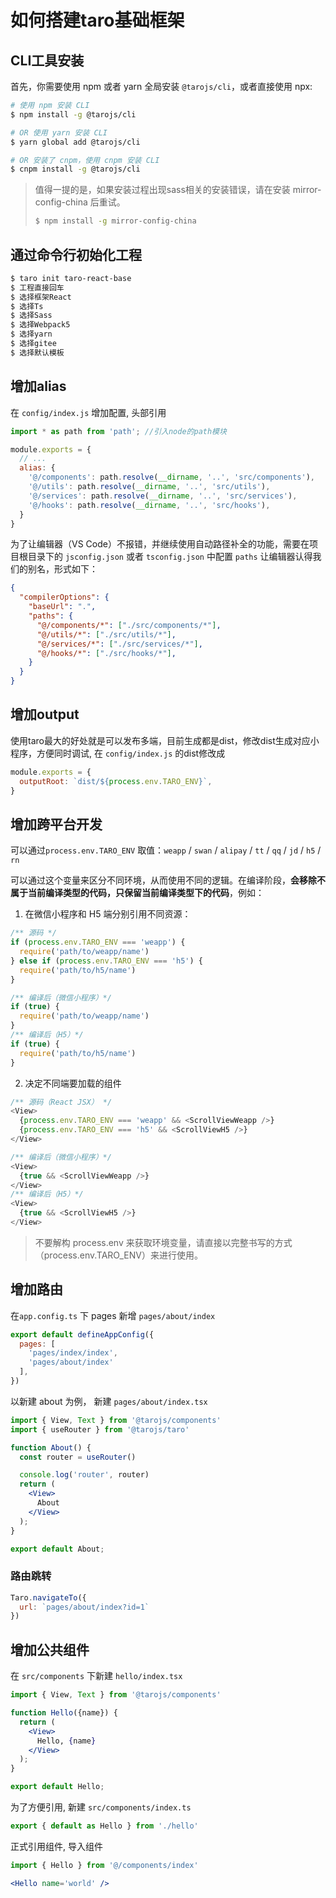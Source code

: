 # 如何搭建taro基础框架

## CLI工具安装

首先，你需要使用 npm 或者 yarn 全局安装 `@tarojs/cli`，或者直接使用 npx:

```sh
# 使用 npm 安装 CLI
$ npm install -g @tarojs/cli

# OR 使用 yarn 安装 CLI
$ yarn global add @tarojs/cli

# OR 安装了 cnpm，使用 cnpm 安装 CLI
$ cnpm install -g @tarojs/cli
```

> 值得一提的是，如果安装过程出现sass相关的安装错误，请在安装 mirror-config-china 后重试。
> 
> ```sh
> $ npm install -g mirror-config-china
> ```

## 通过命令行初始化工程

```sh
$ taro init taro-react-base
$ 工程直接回车
$ 选择框架React
$ 选择Ts
$ 选择Sass
$ 选择Webpack5
$ 选择yarn
$ 选择gitee
$ 选择默认模板
```

## 增加alias

在 `config/index.js` 增加配置, 头部引用
```js
import * as path from 'path'; //引入node的path模块
```
```js
module.exports = {
  // ...
  alias: {
    '@/components': path.resolve(__dirname, '..', 'src/components'),
    '@/utils': path.resolve(__dirname, '..', 'src/utils'),
    '@/services': path.resolve(__dirname, '..', 'src/services'),
    '@/hooks': path.resolve(__dirname, '..', 'src/hooks'),
  }
}
```
为了让编辑器（VS Code）不报错，并继续使用自动路径补全的功能，需要在项目根目录下的 `jsconfig.json` 或者 `tsconfig.json` 中配置 `paths` 让编辑器认得我们的别名，形式如下：

```json
{
  "compilerOptions": {
    "baseUrl": ".",
    "paths": {
      "@/components/*": ["./src/components/*"],
      "@/utils/*": ["./src/utils/*"],
      "@/services/*": ["./src/services/*"],
      "@/hooks/*": ["./src/hooks/*"],
    }
  }
}
```

## 增加output

使用taro最大的好处就是可以发布多端，目前生成都是dist，修改dist生成对应小程序，方便同时调试, 在 `config/index.js` 的dist修改成

```js
module.exports = {
  outputRoot: `dist/${process.env.TARO_ENV}`,
}
```

## 增加跨平台开发

可以通过`process.env.TARO_ENV` 取值：`weapp` / `swan` / `alipay` / `tt` / `qq` / `jd` / `h5` / `rn`

可以通过这个变量来区分不同环境，从而使用不同的逻辑。在编译阶段，**会移除不属于当前编译类型的代码，只保留当前编译类型下的代码**，例如：

1. 在微信小程序和 H5 端分别引用不同资源：

```js
/** 源码 */
if (process.env.TARO_ENV === 'weapp') {
  require('path/to/weapp/name')
} else if (process.env.TARO_ENV === 'h5') {
  require('path/to/h5/name')
}

/** 编译后（微信小程序）*/
if (true) {
  require('path/to/weapp/name')
}
/** 编译后（H5）*/
if (true) {
  require('path/to/h5/name')
}
```

2. 决定不同端要加载的组件

```js
/** 源码（React JSX） */
<View>
  {process.env.TARO_ENV === 'weapp' && <ScrollViewWeapp />}
  {process.env.TARO_ENV === 'h5' && <ScrollViewH5 />}
</View>

/** 编译后（微信小程序）*/
<View>
  {true && <ScrollViewWeapp />}
</View>
/** 编译后（H5）*/
<View>
  {true && <ScrollViewH5 />}
</View>
```

> 不要解构 process.env 来获取环境变量，请直接以完整书写的方式（process.env.TARO_ENV）来进行使用。


## 增加路由

在`app.config.ts` 下 pages 新增 `pages/about/index`

```js
export default defineAppConfig({
  pages: [
    'pages/index/index',
    'pages/about/index'
  ],
})
```

以新建 about 为例， 新建 `pages/about/index.tsx`

```jsx
import { View, Text } from '@tarojs/components'
import { useRouter } from '@tarojs/taro'

function About() {
  const router = useRouter()

  console.log('router', router)
  return (
    <View>
      About
    </View>
  );
}

export default About;
```

### 路由跳转
```js
Taro.navigateTo({
  url: `pages/about/index?id=1`
})
```

## 增加公共组件

在 `src/components` 下新建 `hello/index.tsx`

```jsx
import { View, Text } from '@tarojs/components'

function Hello({name}) {
  return (
    <View>
      Hello, {name}
    </View>
  );
}

export default Hello;
```

为了方便引用, 新建 `src/components/index.ts`

```ts
export { default as Hello } from './hello'
```

正式引用组件, 导入组件

```js
import { Hello } from '@/components/index'
```

```jsx
<Hello name='world' />
```

